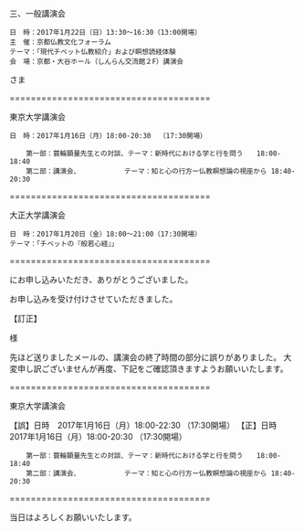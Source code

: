 三、一般講演会

    日　時：2017年1月22日（日）13:30～16:30（13:00開場）
    主　催：京都仏教文化フォーラム　
    テーマ：「現代チベット仏教紹介」および瞑想読経体験
    会　場：京都・大谷ホール（しんらん交流館２F）講演会



 さま




======================================

東京大学講演会

    日　時：2017年1月16日（月）18:00-20:30  （17:30開場）

        第一部：蓑輪顕量先生との対談、テーマ：新時代における学と行を問う　　18:00-18:40
        第二部：講演会、　　　　　　　テーマ：知と心の行方ー仏教瞑想論の視座から 18:40-20:30

======================================

大正大学講演会

    日　時：2017年1月20日（金）18:00～21:00（17:30開場）
    テーマ：「チベットの『般若心経』」

======================================

にお申し込みいただき、ありがとうございました。

お申し込みを受け付けさせていただきました。


【訂正】


 様


先ほど送りましたメールの、講演会の終了時間の部分に誤りがありました。
大変申し訳ございませんが再度、下記をご確認頂きますようお願いいたします。


======================================

東京大学講演会


   【誤】日時　2017年1月16日（月）18:00-22:30  （17:30開場）
   【正】日時　2017年1月16日（月）18:00-20:30  （17:30開場）

        第一部：蓑輪顕量先生との対談、テーマ：新時代における学と行を問う　　18:00-18:40
        第二部：講演会、　　　　　　　テーマ：知と心の行方ー仏教瞑想論の視座から 18:40-20:30

======================================



当日はよろしくお願いいたします。 
